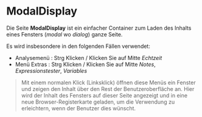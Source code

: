# ModalDisplay

Die Seite **ModalDisplay** ist ein einfacher Container zum Laden des Inhalts eines Fensters (*modal* wo *dialog*) ganze Seite.

Es wird insbesondere in den folgenden Fällen verwendet:
- Analysemenü : Strg Klicken / Klicken Sie auf Mitte *Echtzeit*
- Menü Extras : Strg Klicken / Klicken Sie auf Mitte *Notes*, *Expressionstester*, *Variables*

> Mit einem normalen Klick (Linksklick) öffnen diese Menüs ein Fenster und zeigen den Inhalt über den Rest der Benutzeroberfläche an. Hier wird der Inhalt des Fensters auf dieser Seite angezeigt und in eine neue Browser-Registerkarte geladen, um die Verwendung zu erleichtern, wenn der Benutzer dies wünscht.

